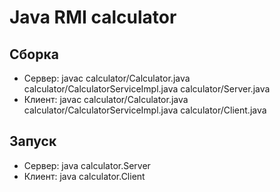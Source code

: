 # Java RMI calculator

## Сборка
- Сервер: javac calculator/Calculator.java calculator/CalculatorServiceImpl.java calculator/Server.java
- Клиент: javac calculator/Calculator.java calculator/CalculatorServiceImpl.java calculator/Client.java

## Запуск
- Сервер: java calculator.Server
- Клиент: java calculator.Client